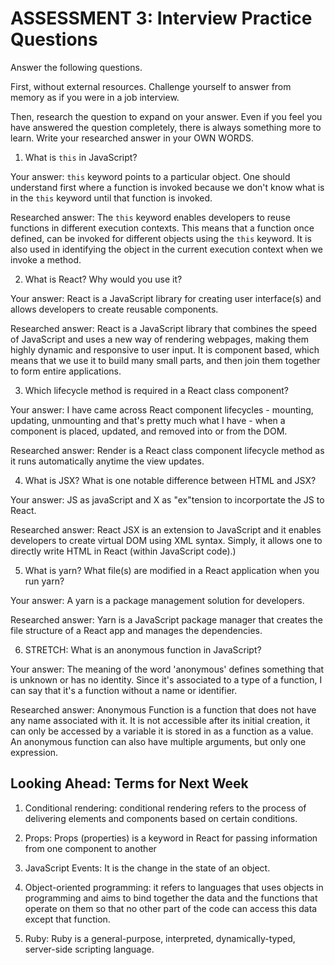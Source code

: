 # ASSESSMENT 3: Interview Practice Questions

Answer the following questions.

First, without external resources. Challenge yourself to answer from memory as if you were in a job interview.

Then, research the question to expand on your answer. Even if you feel you have answered the question completely, there is always something more to learn. Write your researched answer in your OWN WORDS.


1. What is `this` in JavaScript?

  Your answer:
  `this` keyword points to a particular object. One should understand first where a function is invoked because we don't know what is in the `this` keyword until that function is invoked.

  Researched answer:
  The `this` keyword enables developers to reuse functions in different execution contexts. This means that a function once defined, can be invoked for different objects using the `this` keyword. It is also used in identifying the object in the current execution context when we invoke a method.



2. What is React? Why would you use it?

  Your answer: 
  React is a JavaScript library for creating user interface(s) and allows developers to create reusable components.

  Researched answer:
  React is a JavaScript library that combines the speed of JavaScript and uses a new way of rendering webpages, making them highly dynamic and responsive to user input. It is component based, which means that we use it to build many small parts, and then join them together to form entire applications. 



3. Which lifecycle method is required in a React class component?

  Your answer: 
  I have came across React component lifecycles - mounting, updating, unmounting and that's pretty much what I have - when a component is placed,  updated, and removed into or from the DOM.

  Researched answer: 
  Render is a React class component lifecycle method as it runs automatically anytime the view updates.



4. What is JSX? What is one notable difference between HTML and JSX?

  Your answer: 
  JS as javaScript and X as "ex"tension to incorportate the JS to React.

  Researched answer: 
  React JSX is an extension to JavaScript and it enables developers to create virtual DOM using XML syntax. Simply, it allows one to directly write HTML in React (within JavaScript code).)



5. What is yarn? What file(s) are modified in a React application when you run yarn?

  Your answer: 
  A yarn is a package management solution for developers.

  Researched answer: 
  Yarn is a JavaScript package manager that creates the file structure of a React app and manages the dependencies.



6. STRETCH: What is an anonymous function in JavaScript?

  Your answer: 
  The meaning of the word 'anonymous' defines something that is unknown or has no identity. Since it's associated to a type of a function, I can say that it's a function without a name or identifier.

  Researched answer: 
  Anonymous Function is a function that does not have any name associated with it. It is not accessible after its initial creation, it can only be accessed by a variable it is stored in as a function as a value. An anonymous function can also have multiple arguments, but only one expression.


## Looking Ahead: Terms for Next Week

1. Conditional rendering: conditional rendering refers to the process of delivering elements and components based on certain conditions.

2. Props: Props (properties) is a keyword in React for passing information from one component to another

3. JavaScript Events: It is the change in the state of an object.

4. Object-oriented programming: it refers to languages that uses objects in programming and aims to bind together the data and the functions that operate on them so that no other part of the code can access this data except that function. 

5. Ruby: Ruby is a general-purpose, interpreted, dynamically-typed, server-side scripting language. 
